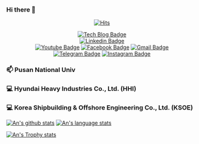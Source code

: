 ### Hi there 👋

<div align=center>

[![Hits](https://hits.seeyoufarm.com/api/count/incr/badge.svg?url=https%3A%2F%2Fgithub.com%2F201524495%2Fhit-counter&count_bg=%2379C83D&title_bg=%23555555&icon=&icon_color=%23E7E7E7&title=hits&edge_flat=false)](https://hits.seeyoufarm.com)
</div>

<div align=center>

[![Tech Blog Badge](http://img.shields.io/badge/-Tech%20blog-black?style=flat-square&logo=github&link=https://https://blog.naver.com/annjs0308)](https://blog.naver.com/annjs0308)	
  [![Linkedin Badge](https://img.shields.io/badge/-LinkedIn-blue?style=flat-square&logo=Linkedin&logoColor=white&link=https://www.linkedin.com)](https://www.linkedin.com)	
  [![Youtube Badge](https://img.shields.io/badge/Youtube-ff0000?style=flat-square&logo=youtube&link=https://www.youtube.com/)](https://www.youtube.com)	
  [![Facebook Badge](https://img.shields.io/badge/facebook-1877f2?style=flat-square&logo=facebook&logoColor=white&link=https://www.facebook.com/profile.php?id=100006466352167/)](https://www.facebook.com/profile.php?id=100006466352167)
  [![Gmail Badge](https://img.shields.io/badge/Gmail-d14836?style=flat-square&logo=Gmail&logoColor=white&link=mailto:201524495@pusan.ac.kr)](mailto:201524495@pusan.ac.kr)  
  [![Telegram Badge](https://img.shields.io/badge/Telegram-2CA5E0?style=flat-square&logo=telegram&logoColor=white)](https://t.me/An_201524495)
  [![Instagram Badge](https://img.shields.io/badge/Instagram-E4405F?style=flat-square&logo=instagram&logoColor=white)](https://www.instagram.com/an_junsu/)
</div>


### 📫 Pusan National Univ

### 💻 Hyundai Heavy Industries Co., Ltd. (HHI)

### 💻 Korea Shipbuilding & Offshore Engineering Co., Ltd. (KSOE)


[![An's github stats](https://github-readme-stats.vercel.app/api?username=201524495&theme=onedark)](https://github.com/201524495/github-readme-stats)
[![An's language stats](https://github-readme-stats.vercel.app/api/top-langs/?username=201524495&theme=onedark)](https://github.com/201524495/github-readme-stats)

[![An's Trophy stats](https://github-profile-trophy.vercel.app/?username=201524495&column=7&theme=onedark)](https://github.com/201524495/github-profile-trophy)


<!--
**201524495/201524495** is a ✨ _special_ ✨ repository because its `README.md` (this file) appears on your GitHub profile.

Here are some ideas to get you started:

- 🔭 I’m currently working on ...
- 🌱 I’m currently learning ...
- 👯 I’m looking to collaborate on ...
- 🤔 I’m looking for help with ...
- 💬 Ask me about ...
- 📫 How to reach me: ...
- 😄 Pronouns: ...
- ⚡ Fun fact: ...
-->
